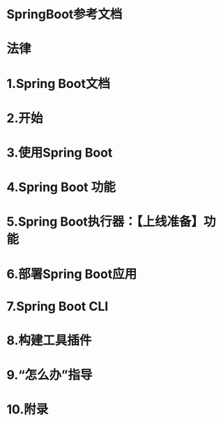 # SpringBoot参考文档





# 法律

# 1.Spring Boot文档

# 2.开始

# 3.使用Spring Boot

# 4.Spring Boot 功能

# 5.Spring Boot执行器：【上线准备】功能

# 6.部署Spring Boot应用

# 7.Spring Boot CLI

# 8.构建工具插件

# 9.“怎么办”指导

# 10.附录




















